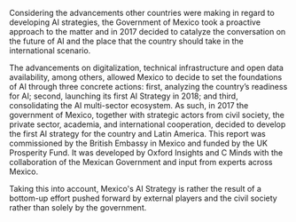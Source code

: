 Considering the advancements other countries were making in regard to developing AI strategies, the Government of Mexico took a proactive approach to the matter and in 2017 decided to catalyze the conversation on the future of AI and the place that the country should take in the international scenario. 

The advancements on digitalization, technical infrastructure and open data availability, among others, allowed Mexico to decide to set the foundations of AI through three concrete actions: first, analyzing the country’s readiness for AI; second, launching its first AI Strategy in 2018; and third, consolidating the AI multi-sector ecosystem. 
As such, in 2017 the government of Mexico, together with strategic actors from civil society, the private sector, academia, and international cooperation, decided to develop the first AI strategy for the country and Latin America. This report was commissioned by the British Embassy in Mexico and funded by the UK Prosperity Fund. It was developed by Oxford Insights and C Minds with the collaboration of the Mexican Government and input from experts across Mexico.

Taking this into account, Mexico's AI Strategy is rather the result of a bottom-up effort pushed forward by external players and the civil society rather than solely by the government.

